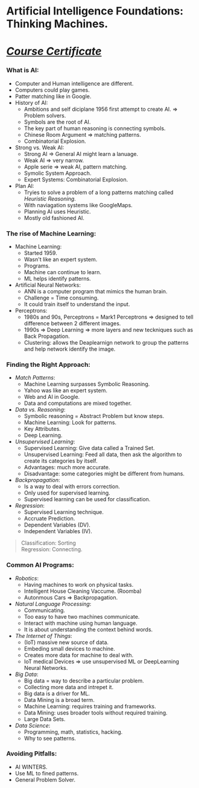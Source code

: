 # Artificial Intelligence Foundations: Thinking Machines.
# [*Course Certificate*](https://www.linkedin.com/learning/certificates/a4011a7120803f38d0ca32b12937315077493f5f3985be0743252e8c934e1f3c)

### What is AI:
- Computer and Human intelligence are different. 
- Computers could play games. 
- Patter matching like in Google. 
- History of AI: 
    - Ambitions and self diciplane 1956 first attempt to create AI. => Problem solvers. 
    - Symbols are the root of AI. 
    - The key part of human reasoning is connecting symbols.
    - Chinese Room Argument => matching patterns.
    - Combinatorial Explosion. 
- Strong vs. Weak AI: 
    - Strong AI => General AI might learn a lanuage. 
    - Weak AI => very narrow. 
    - Apple serie => weak AI, pattern matching. 
    - Symolic System Approach.
    - Expert Systems: Combinatorial Explosion. 
- Plan AI: 
    - Tryies to solve a problem of a long patterns matching called *Heuristic Reasoning*. 
    - With naviagation systems like GoogleMaps. 
    - Planning AI uses Heuristic. 
    - Mostly old fashioned AI.
### The rise of Machine Learning:
- Machine Learning:
    - Started 1959. 
    - Wasn't like an expert system.
    - Programs. 
    - Machine can continue to learn. 
    - ML helps identify patterns. 
- Artificial Neural Networks: 
    - ANN is a computer program that mimics the human brain. 
    - Challenge = Time consuming. 
    - It could train itself to understand the input. 
- Perceptrons:  
    - 1980s and 90s, Perceptrons = Mark1 Perceptrons => designed to tell difference between 2 different images. 
    - 1990s => Deep Learning => more layers and new teckniques such as Back Propagation. 
    - Clustering: allows the Deaplearnign network to group the patterns and help network identify the image.   
### Finding the Right Approach:
- *Match Patterns*: 
    - Machine Learning surpasses Symbolic Reasoning. 
    - Yahoo was like an expert system.
    - Web and AI in Google.
    - Data and computations are mixed together. 
- *Data vs. Reasoning*: 
    - Symbolic reasoning = Abstract Problem but know steps. 
    - Machine Learning: Look for patterns. 
    - Key Attributes. 
    - Deep Learning. 
- *Unsupervised Learning*: 
    - Supervised Learning: Give data called a Trained Set. 
    - Unsupervised  Learning: Feed all data, then ask the algorithm to create its categories by itself. 
    - Advantages: much more accurate. 
    - Disadvantage: some categories might be different from humans.
- *Backpropagation*: 
    - Is a way to deal with errors correction. 
    - Only used for supervised learning. 
    - Supervised learning can be used for classification. 
- *Regression*: 
    - Supervised Learning technique. 
    - Accruate Prediction. 
    - Dependent Variables (DV).
    - Independent Variables (IV).
> Classification: Sorting <br> 
> Regression: Connecting. 
### Common AI Programs:
- *Robotics*:
    - Having machines to work on physical tasks. 
    - Intelligent House Cleaning Vaccume. (Roomba)
    - Autonmous Cars => Backpropagation.  
- *Natural Language Processing*: 
    - Communicating. 
    - Too easy to have two machines communicate. 
    - Interact with machine using human language. 
    - It is about understanding the context behind words. 
- *The Internet of Things*: 
    - (IoT) massive new source of data. 
    - Embeding small devices to machine. 
    - Creates more data for machine to deal with. 
    - IoT medical Devices => use unsupervised ML or DeepLearning Neural Networks. 
- *Big Data*:
    - Big data = way to describe a particular problem. 
    - Collecting more data and intrepet it. 
    - Big data is a driver for ML.
    - Data Mining is a broad term. 
    - Machine Learning: requires training and frameworks.
    - Data Mining: uses broader tools without required training.
    - Large Data Sets. 
- *Data Science*:
    - Programming, math, statistics, hacking. 
    - Why to see patterns. 
### Avoiding Pitfalls:
- AI WINTERS. 
- Use ML to fined patterns. 
- General Problem Solver.
